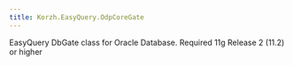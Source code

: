 ```yaml
---
title: Korzh.EasyQuery.OdpCoreGate
---
```



EasyQuery DbGate class for Oracle Database. Required 11g Release 2 (11.2) or higher